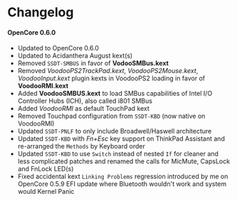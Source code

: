 #  Changelog

#### OpenCore 0.6.0
- Updated to OpenCore 0.6.0
- Updated to Acidanthera August kext(s)
- Removed `SSDT-SMBUS` in favor of **VodooSMBus.kext**
- Removed *VoodooPS2TrackPad.kext*, *VoodooPS2Mouse.kext*, *VoodooInput.kext* plugin kexts in VoodooPS2 loading in favor of **VoodooRMI.kext**
- Added **VoodooSMBUS.kext** to load SMBus capabilities of Intel I/O Controller Hubs (ICH), also called i801 SMBus
- Added *VoodooRMI* as default TouchPad kext
- Removed Touchpad configuration from `SSDT-KBD` (now native on VoodooRMI)
- Updated `SSDT-PNLF` to only include Broadwell/Haswell architecture
- Updated `SSDT-KBD` with *Fn+Esc* key support on ThinkPad Assistant and re-arranged the `Methods` by Keyboard order
- Updated `SSDT-KBD` to use `Switch` instead of nested `If` for cleaner and less complicated patches and renamed the calls for MicMute, CapsLock and FnLock LED(s)
- Fixed accidental kext  `Linking Problems` regression introduced by me on OpenCore 0.5.9 EFI update where Bluetooth wouldn't work and system would Kernel Panic
